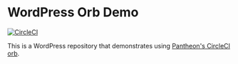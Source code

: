 # WordPress Orb Demo

[![CircleCI](https://circleci.com/gh/stevector/wordpress-orb-demo.svg?style=svg)](https://circleci.com/gh/stevector/wordpress-orb-demo)

This is a WordPress repository that demonstrates using [Pantheon's CircleCI orb](https://github.com/pantheon-systems/circleci-orb).
